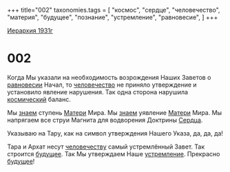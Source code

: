 +++
title="002"
taxonomies.tags = [
"космос",
"сердце",
"человечество",
"материя",
"будущее",
"познание",
"устремление",
"равновесие",
]
+++

[Иерархия 1931г](/agni/19312)

# 002
Когда Мы указали на необходимость возрождения Наших Заветов о [равновесии](/tags/равновесие) Начал, то [человечество](/tags/человечество) не приняло утверждение и установило явление нарушения. Так одна сторона нарушила [космический](/tags/космос) баланс.   

Мы [знаем](/tags/познание) ступень [Матери](/tags/материя) Мира. Мы [знаем](/tags/познание) уявление [Матери](/tags/материя) Мира. Мы напрягаем все струи Магнита для водворения Доктрины [Сердца](/tags/сердце).   

Указываю на Тару, как на символ утверждения Нашего Указа, да, да, да!   

Тара и Архат несут [человечеству](/tags/человечество) самый устремлённый Завет. Так строится [будущее](/tags/будущее). Так Мы утверждаем Наше [устремление](/tags/устремление). Прекрасно [будущее](/tags/будущее)!   

